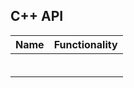 
## C++ API

Name                               | Functionality
-----------------------------------| ----------------
                                   | 
                                   | 
                                   |
                                   |
                                   |
                                   |       


